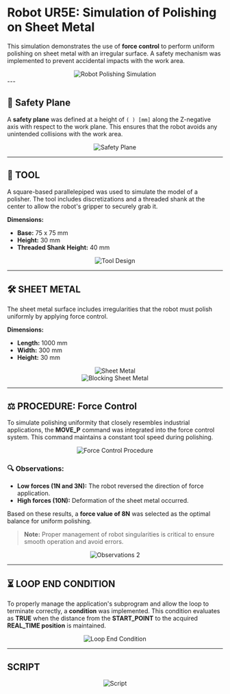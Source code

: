 # Robot UR5E: Simulation of Polishing on Sheet Metal

This simulation demonstrates the use of **force control** to perform uniform polishing on sheet metal with an irregular surface. A safety mechanism was implemented to prevent accidental impacts with the work area.

<div align="center">
<img src="https://github.com/user-attachments/assets/4ed33fae-1113-4e52-867c-149f138beca0" alt="Robot Polishing Simulation" />
</div>
---



## 🚨 Safety Plane
A **safety plane** was defined at a height of `( ) [mm]` along the Z-negative axis with respect to the work plane. This ensures that the robot avoids any unintended collisions with the work area.

<div style="text-align: center;">
  <img src="https://github.com/user-attachments/assets/158a2533-37f8-43c4-a262-b302c235caac" alt="Safety Plane" />
</div>

---

## 🔧 TOOL
A square-based parallelepiped was used to simulate the model of a polisher. The tool includes discretizations and a threaded shank at the center to allow the robot's gripper to securely grab it.

**Dimensions:**
- **Base:** 75 x 75 mm
- **Height:** 30 mm
- **Threaded Shank Height:** 40 mm

<div style="text-align: center;">
  <img src="https://github.com/user-attachments/assets/a59baced-c2d4-4adc-a28b-8642bd3db175" alt="Tool Design" />
</div>

---

## 🛠️ SHEET METAL
The sheet metal surface includes irregularities that the robot must polish uniformly by applying force control.

**Dimensions:**
- **Length:** 1000 mm
- **Width:** 300 mm
- **Height:** 30 mm

<div style="text-align: center;">
  <img src="https://github.com/user-attachments/assets/b7e72a74-4fd3-4efd-95e0-dbfdb283f0c6" alt="Sheet Metal" />
</div>

<div style="text-align: center;">
  <img src="https://github.com/user-attachments/assets/1d123036-108e-4f75-97e0-ab7d9df1511d" alt="Blocking Sheet Metal" />
</div>

---

## ⚖️ PROCEDURE: Force Control
To simulate polishing uniformity that closely resembles industrial applications, the **MOVE_P** command was integrated into the force control system. This command maintains a constant tool speed during polishing.

<div style="text-align: center;">
  <img src="https://github.com/user-attachments/assets/062763bb-d62d-4283-adc3-39a57c14ac4e" alt="Force Control Procedure" />
</div>

### 🔍 Observations:
- **Low forces (1N and 3N):** The robot reversed the direction of force application.
- **High forces (10N):** Deformation of the sheet metal occurred.

Based on these results, a **force value of 8N** was selected as the optimal balance for uniform polishing.

> **Note:** Proper management of robot singularities is critical to ensure smooth operation and avoid errors.

<div style="text-align: center;">
  <img src="https://github.com/user-attachments/assets/8a647636-29a0-4a4a-ba79-7cb62987b822" alt="Observations 2" />
</div>

---

## ⏳ LOOP END CONDITION
To properly manage the application's subprogram and allow the loop to terminate correctly, a **condition** was implemented. This condition evaluates as **TRUE** when the distance from the **START_POINT** to the acquired **REAL_TIME position** is maintained.

<div style="text-align: center;">
  <img src="https://github.com/user-attachments/assets/7dacbc4e-3f97-4e5c-af83-15116f1d390f" alt="Loop End Condition" />
</div>

---

## SCRIPT
<div style="text-align: center;">
  <img src="https://github.com/user-attachments/assets/2564f42e-eb1b-4772-85be-1a9eca6ab51b" alt="Script" />
</div>
